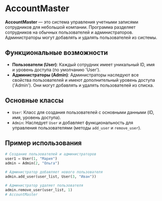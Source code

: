 # AccountMaster

**AccountMaster** — это система управления учетными записями сотрудников для небольшой компании. Программа разделяет сотрудников на обычных пользователей и администраторов. Администраторы могут добавлять и удалять пользователей из системы.

## Функциональные возможности

- **Пользователи (User)**: Каждый сотрудник имеет уникальный ID, имя и уровень доступа (по умолчанию 'User').
- **Администраторы (Admin)**: Администраторы наследуют все свойства пользователей и имеют дополнительный уровень доступа ('Admin'). Они могут добавлять и удалять пользователей из списка.

## Основные классы

- `User`: Класс для создания пользователей с основными данными (ID, имя, уровень доступа).
- `Admin`: Наследует `User` и добавляет функциональность для управления пользователями (методы `add_user` и `remove_user`).

## Пример использования

```python
# Создание пользователей и администраторов
user1 = User(1, "Мария")
admin = Admin(2, "Ольга")

# Администратор добавляет нового пользователя
admin.add_user(user_list, User(3, "Иван"))

# Администратор удаляет пользователя
admin.remove_user(user_list, 1)
# AccountMaster
 
